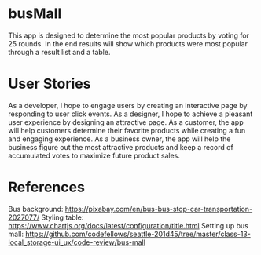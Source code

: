 # busMall
This app is designed to determine the most popular products by voting for 25 rounds. In the end results will show which products were most popular through a result list and a table. 

# User Stories
As a developer, I hope to engage users by creating an interactive page by responding to user click events.
As a designer, I hope to achieve a pleasant user experience by designing an attractive page.
As a customer, the app will help customers determine their favorite products while creating a fun and engaging experience.
As a business owner, the app will help the business figure out the most attractive products and keep a record of accumulated votes to maximize future product sales.

# References
Bus background: https://pixabay.com/en/bus-bus-stop-car-transportation-2027077/
Styling table: https://www.chartjs.org/docs/latest/configuration/title.html
Setting up bus mall: https://github.com/codefellows/seattle-201d45/tree/master/class-13-local_storage-ui_ux/code-review/bus-mall
